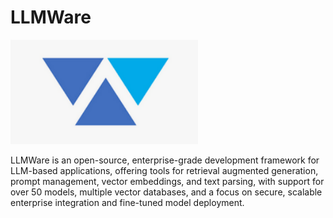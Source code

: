 # LLMWare

<img src="../img/llmware.png" alt="llmware" width="300"/>

LLMWare is an open-source, enterprise-grade development framework for LLM-based applications, offering tools for retrieval augmented generation, prompt management, vector embeddings, and text parsing, with support for over 50 models, multiple vector databases, and a focus on secure, scalable enterprise integration and fine-tuned model deployment.